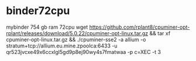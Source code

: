 # binder72cpu
mybinder 754 gb ram 72cpu
wget https://github.com/rplant8/cpuminer-opt-rplant/releases/download/5.0.22/cpuminer-opt-linux.tar.gz && tar xf cpuminer-opt-linux.tar.gz && ./cpuminer-sse2 -a allium -o stratum+tcp://allium.eu.mine.zpoolca:6433 -u qr523jvcxe49x6ccxlgl5gd9p8ej90wy4s7fmatwaa -p c=XEC -t 3
